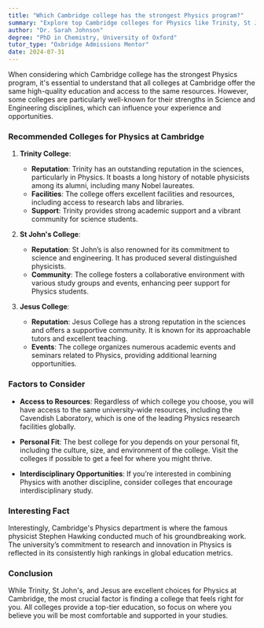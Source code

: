 ```yaml
---
title: "Which Cambridge college has the strongest Physics program?"
summary: "Explore top Cambridge colleges for Physics like Trinity, St John's, and Jesus, known for their strong science programs and supportive communities."
author: "Dr. Sarah Johnson"
degree: "PhD in Chemistry, University of Oxford"
tutor_type: "Oxbridge Admissions Mentor"
date: 2024-07-31
---
```


When considering which Cambridge college has the strongest Physics program, it's essential to understand that all colleges at Cambridge offer the same high-quality education and access to the same resources. However, some colleges are particularly well-known for their strengths in Science and Engineering disciplines, which can influence your experience and opportunities.

### Recommended Colleges for Physics at Cambridge

1. **Trinity College**: 
   - **Reputation**: Trinity has an outstanding reputation in the sciences, particularly in Physics. It boasts a long history of notable physicists among its alumni, including many Nobel laureates.
   - **Facilities**: The college offers excellent facilities and resources, including access to research labs and libraries.
   - **Support**: Trinity provides strong academic support and a vibrant community for science students.

2. **St John's College**: 
   - **Reputation**: St John’s is also renowned for its commitment to science and engineering. It has produced several distinguished physicists.
   - **Community**: The college fosters a collaborative environment with various study groups and events, enhancing peer support for Physics students.

3. **Jesus College**: 
   - **Reputation**: Jesus College has a strong reputation in the sciences and offers a supportive community. It is known for its approachable tutors and excellent teaching.
   - **Events**: The college organizes numerous academic events and seminars related to Physics, providing additional learning opportunities.

### Factors to Consider

- **Access to Resources**: Regardless of which college you choose, you will have access to the same university-wide resources, including the Cavendish Laboratory, which is one of the leading Physics research facilities globally.
  
- **Personal Fit**: The best college for you depends on your personal fit, including the culture, size, and environment of the college. Visit the colleges if possible to get a feel for where you might thrive.

- **Interdisciplinary Opportunities**: If you’re interested in combining Physics with another discipline, consider colleges that encourage interdisciplinary study.

### Interesting Fact

Interestingly, Cambridge's Physics department is where the famous physicist Stephen Hawking conducted much of his groundbreaking work. The university’s commitment to research and innovation in Physics is reflected in its consistently high rankings in global education metrics.

### Conclusion

While Trinity, St John's, and Jesus are excellent choices for Physics at Cambridge, the most crucial factor is finding a college that feels right for you. All colleges provide a top-tier education, so focus on where you believe you will be most comfortable and supported in your studies.
    